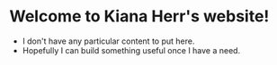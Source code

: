 # Welcome to Kiana Herr's website!
* I don't have any particular content to put here.
* Hopefully I can build something useful once I have a need.
